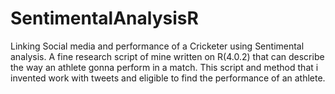 # SentimentalAnalysisR
Linking Social media and performance of a Cricketer using Sentimental analysis. A fine research script of mine written on R(4.0.2) that can describe the way an athlete gonna perform in a match. This script and method that i invented work with tweets and eligible to find the performance of an athlete. 

